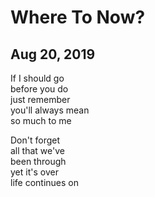 # Where To Now?
## Aug 20, 2019

If I should go  
before you do  
just remember  
you'll always mean  
so much to me

Don't forget  
all that we've  
been through  
yet it's over  
life continues on

